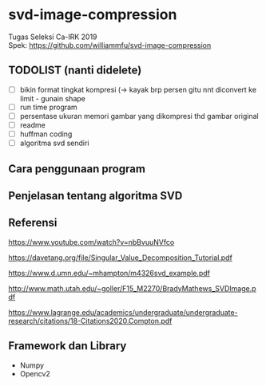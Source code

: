 # svd-image-compression
Tugas Seleksi Ca-IRK 2019<br>
Spek: https://github.com/williammfu/svd-image-compression

## TODOLIST (nanti didelete)
- [ ] bikin format tingkat kompresi (-> kayak brp persen gitu nnt diconvert ke limit - gunain shape
- [ ] run time program
- [ ] persentase ukuran memori gambar yang dikompresi thd gambar original
- [ ] readme
- [ ] huffman coding
- [ ] algoritma svd sendiri
## Cara penggunaan program


## Penjelasan tentang algoritma SVD


## Referensi
https://www.youtube.com/watch?v=nbBvuuNVfco

https://davetang.org/file/Singular_Value_Decomposition_Tutorial.pdf

https://www.d.umn.edu/~mhampton/m4326svd_example.pdf

http://www.math.utah.edu/~goller/F15_M2270/BradyMathews_SVDImage.pdf

https://www.lagrange.edu/academics/undergraduate/undergraduate-research/citations/18-Citations2020.Compton.pdf

## Framework dan Library
- Numpy
- Opencv2